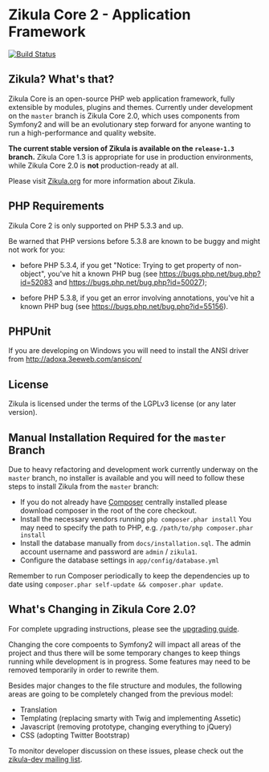 Zikula Core 2 - Application Framework
===================================

[![Build Status](https://secure.travis-ci.org/zikula/core.png?branch=master)](http://travis-ci.org/zikula/core)

## Zikula? What's that?

Zikula Core is an open-source PHP web application framework, fully extensible
by modules, plugins and themes. Currently under development on the `master`
branch is Zikula Core 2.0, which uses components from Symfony2 and will be
an evolutionary step forward for anyone wanting to run a high-performance
and quality website.

**The current stable version of Zikula is available on the `release-1.3` branch.**
Zikula Core 1.3 is appropriate for use in production environments, while
Zikula Core 2.0 is **not** production-ready at all.

Please visit [Zikula.org](http://zikula.org/) for more information about Zikula.

## PHP Requirements

Zikula Core 2 is only supported on PHP 5.3.3 and up.

Be warned that PHP versions before 5.3.8 are known to be buggy and might not
work for you:

  - before PHP 5.3.4, if you get "Notice: Trying to get property of
    non-object", you've hit a known PHP bug (see
    https://bugs.php.net/bug.php?id=52083 and
    https://bugs.php.net/bug.php?id=50027);

  - before PHP 5.3.8, if you get an error involving annotations, you've hit a
    known PHP bug (see https://bugs.php.net/bug.php?id=55156).

## PHPUnit

If you are developing on Windows you will need to install the ANSI driver
from http://adoxa.3eeweb.com/ansicon/

## License

Zikula is licensed under the terms of the LGPLv3 license (or any later version).

## Manual Installation Required for the `master` Branch

Due to heavy refactoring and development work currently underway on the `master`
branch, no installer is available and you will need to follow these steps to
install Zikula from the `master` branch:

  - If you do not already have [Composer](http://getcomposer.org/) centrally installed
    please download composer in the root of the core checkout.
  - Install the necessary vendors running `php composer.phar install`
    You may need to specify the path to PHP, e.g. `/path/to/php composer.phar install`
  - Install the database manually from `docs/installation.sql`. The admin account
    username and password are `admin` / `zikula1`.
  - Configure the database settings in `app/config/database.yml`

Remember to run Composer periodically to keep the dependencies up to date
using `composer.phar self-update && composer.phar update`.

## What's Changing in Zikula Core 2.0?

For complete upgrading instructions, please see the
[upgrading guide](https://github.com/zikula/core/blob/master/docs/UPGRADING-2.0.md).

Changing the core compoents to Symfony2 will impact all areas of the project and
thus there will be some temporary changes to keep things running while development
is in progress. Some features may need to be removed temporarily in order to
rewrite them.

Besides major changes to the file structure and modules, the following areas are
going to be completely changed from the previous model:

  - Translation
  - Templating (replacing smarty with Twig and implementing Assetic)
  - Javascript (removing prototype, changing everything to jQuery)
  - CSS (adopting Twitter Bootstrap)

To monitor developer discussion on these issues, please check out the
[zikula-dev mailing list](https://groups.google.com/group/zikula-dev).

